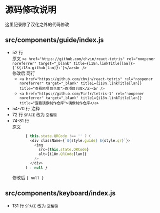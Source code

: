 # 源码修改说明

这里记录除了汉化之外的代码修改

## src/components/guide/index.js

- 52 行  
  原文 ``<a href="https://github.com/chvin/react-tetris" rel="noopener noreferrer" target="_blank" title={i18n.linkTitle[lan]}>{`${i18n.github[lan]}:`}</a><br />``  
  修改后 两行
    - `<a href="https://github.com/chvin/react-tetris" rel="noopener noreferrer" target="_blank" title1={i18n.linkTitle[lan]} title="查看原项目仓库">原项目仓库</a><br />`
    - `<a href="https://github.com/Firfr/tetris-1" rel="noopener noreferrer" target="_blank" title1={i18n.linkTitle[lan]} title="查看镜像制作仓库">镜像制作仓库</a>`
- 54-70 行 注释
- 72 行 `SPACE` 改为 `空格键`
- 74-81 行  
  原文
  ```js
        { this.state.QRCode !== '' ? (
          <div className={`${style.guide} ${style.qr}`}>
            <img
              src={this.state.QRCode}
              alt={i18n.QRCode[lan]}
            />
          </div>
        ) : null }
  ```
  修改后 `{ null }`

## src/components/keyboard/index.js

- 131 行 `SPACE` 改为 `空格键`
